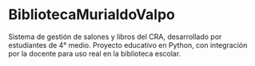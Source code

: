 # BibliotecaMurialdoValpo
Sistema de gestión de salones y libros del CRA, desarrollado por estudiantes de 4° medio. Proyecto educativo en Python, con integración por la docente para uso real en la biblioteca escolar.
